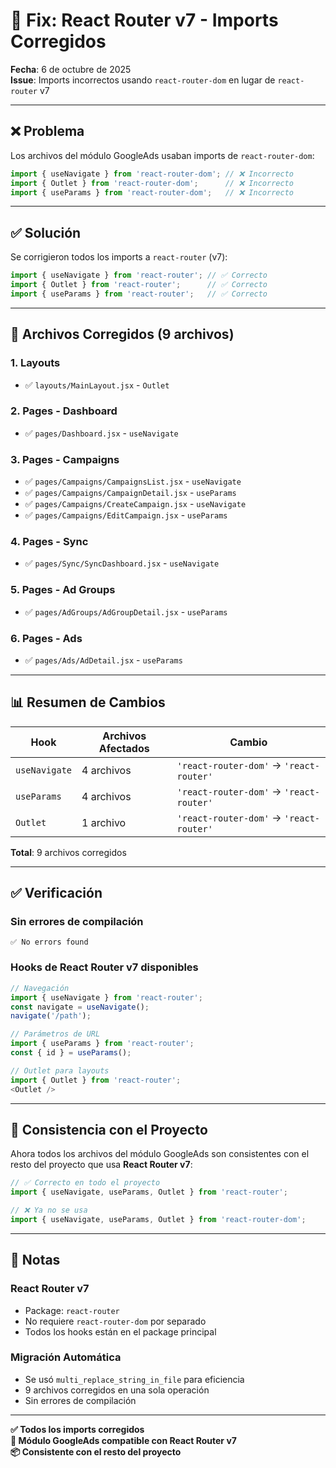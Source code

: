 # 🔧 Fix: React Router v7 - Imports Corregidos

**Fecha**: 6 de octubre de 2025  
**Issue**: Imports incorrectos usando `react-router-dom` en lugar de `react-router` v7

---

## ❌ Problema

Los archivos del módulo GoogleAds usaban imports de `react-router-dom`:

```javascript
import { useNavigate } from 'react-router-dom'; // ❌ Incorrecto
import { Outlet } from 'react-router-dom';      // ❌ Incorrecto
import { useParams } from 'react-router-dom';   // ❌ Incorrecto
```

---

## ✅ Solución

Se corrigieron todos los imports a `react-router` (v7):

```javascript
import { useNavigate } from 'react-router'; // ✅ Correcto
import { Outlet } from 'react-router';      // ✅ Correcto
import { useParams } from 'react-router';   // ✅ Correcto
```

---

## 📂 Archivos Corregidos (9 archivos)

### 1. Layouts
- ✅ `layouts/MainLayout.jsx` - `Outlet`

### 2. Pages - Dashboard
- ✅ `pages/Dashboard.jsx` - `useNavigate`

### 3. Pages - Campaigns
- ✅ `pages/Campaigns/CampaignsList.jsx` - `useNavigate`
- ✅ `pages/Campaigns/CampaignDetail.jsx` - `useParams`
- ✅ `pages/Campaigns/CreateCampaign.jsx` - `useNavigate`
- ✅ `pages/Campaigns/EditCampaign.jsx` - `useParams`

### 4. Pages - Sync
- ✅ `pages/Sync/SyncDashboard.jsx` - `useNavigate`

### 5. Pages - Ad Groups
- ✅ `pages/AdGroups/AdGroupDetail.jsx` - `useParams`

### 6. Pages - Ads
- ✅ `pages/Ads/AdDetail.jsx` - `useParams`

---

## 📊 Resumen de Cambios

| Hook | Archivos Afectados | Cambio |
|------|-------------------|--------|
| `useNavigate` | 4 archivos | `'react-router-dom'` → `'react-router'` |
| `useParams` | 4 archivos | `'react-router-dom'` → `'react-router'` |
| `Outlet` | 1 archivo | `'react-router-dom'` → `'react-router'` |

**Total**: 9 archivos corregidos

---

## ✅ Verificación

### Sin errores de compilación
```
✅ No errors found
```

### Hooks de React Router v7 disponibles

```javascript
// Navegación
import { useNavigate } from 'react-router';
const navigate = useNavigate();
navigate('/path');

// Parámetros de URL
import { useParams } from 'react-router';
const { id } = useParams();

// Outlet para layouts
import { Outlet } from 'react-router';
<Outlet />
```

---

## 🎯 Consistencia con el Proyecto

Ahora todos los archivos del módulo GoogleAds son consistentes con el resto del proyecto que usa **React Router v7**:

```javascript
// ✅ Correcto en todo el proyecto
import { useNavigate, useParams, Outlet } from 'react-router';

// ❌ Ya no se usa
import { useNavigate, useParams, Outlet } from 'react-router-dom';
```

---

## 📝 Notas

### React Router v7
- Package: `react-router`
- No requiere `react-router-dom` por separado
- Todos los hooks están en el package principal

### Migración Automática
- Se usó `multi_replace_string_in_file` para eficiencia
- 9 archivos corregidos en una sola operación
- Sin errores de compilación

---

**✅ Todos los imports corregidos**  
**🎯 Módulo GoogleAds compatible con React Router v7**  
**📦 Consistente con el resto del proyecto**
